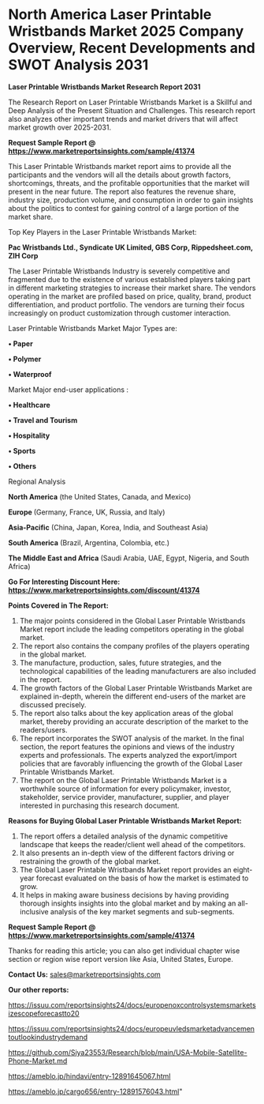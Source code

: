# North America Laser Printable Wristbands Market 2025 Company Overview, Recent Developments and SWOT Analysis 2031

<strong>Laser Printable Wristbands Market Research Report 2031</strong>

The Research Report on Laser Printable Wristbands Market is a Skillful and Deep Analysis of the Present Situation and Challenges. This research report also analyzes other important trends and market drivers that will affect market growth over 2025-2031.

<strong>Request Sample Report @ <a href=https://www.marketreportsinsights.com/sample/41374>https://www.marketreportsinsights.com/sample/41374</a></strong>

This Laser Printable Wristbands market report aims to provide all the participants and the vendors will all the details about growth factors, shortcomings, threats, and the profitable opportunities that the market will present in the near future. The report also features the revenue share, industry size, production volume, and consumption in order to gain insights about the politics to contest for gaining control of a large portion of the market share.

Top Key Players in the Laser Printable Wristbands Market:

<strong>Pac Wristbands Ltd., Syndicate UK Limited, GBS Corp, Rippedsheet.com, ZIH Corp</strong>

The Laser Printable Wristbands Industry is severely competitive and fragmented due to the existence of various established players taking part in different marketing strategies to increase their market share. The vendors operating in the market are profiled based on price, quality, brand, product differentiation, and product portfolio. The vendors are turning their focus increasingly on product customization through customer interaction.

Laser Printable Wristbands Market Major Types are:

<strong>•  Paper

•  Polymer

•  Waterproof</strong>

Market Major end-user applications :

<strong>•  Healthcare

•  Travel and Tourism

•  Hospitality

•  Sports

•  Others</strong>

Regional Analysis

</u><strong><b>North America</b></strong> (the United States, Canada, and Mexico)

<strong><b>Europe </b></strong>(Germany, France, UK, Russia, and Italy)

<strong><b>Asia-Pacific</b></strong> (China, Japan, Korea, India, and Southeast Asia)

<strong><b>South America</b></strong> (Brazil, Argentina, Colombia, etc.)

<strong><b>The Middle East and Africa</b></strong> (Saudi Arabia, UAE, Egypt, Nigeria, and South Africa)

<strong>Go For Interesting Discount Here: <a href=https://www.marketreportsinsights.com/discount/41374>https://www.marketreportsinsights.com/discount/41374</a></strong>

<strong>Points Covered in The Report:</strong>
<ol>
  <li>The major points considered in the Global Laser Printable Wristbands Market report include the leading competitors operating in the global market.</li>
  <li>The report also contains the company profiles of the players operating in the global market.</li>
  <li>The manufacture, production, sales, future strategies, and the technological capabilities of the leading manufacturers are also included in the report.</li>
  <li>The growth factors of the Global Laser Printable Wristbands Market are explained in-depth, wherein the different end-users of the market are discussed precisely.</li>
  <li>The report also talks about the key application areas of the global market, thereby providing an accurate description of the market to the readers/users.</li>
  <li>The report incorporates the SWOT analysis of the market. In the final section, the report features the opinions and views of the industry experts and professionals. The experts analyzed the export/import policies that are favorably influencing the growth of the Global Laser Printable Wristbands Market.</li>
  <li>The report on the Global Laser Printable Wristbands Market is a worthwhile source of information for every policymaker, investor, stakeholder, service provider, manufacturer, supplier, and player interested in purchasing this research document.</li>
</ol>
<strong>Reasons for Buying Global Laser Printable Wristbands Market Report:</strong>

<ol>
  <li>The report offers a detailed analysis of the dynamic competitive landscape that keeps the reader/client well ahead of the competitors.</li>
  <li>It also presents an in-depth view of the different factors driving or restraining the growth of the global market.</li>
  <li>The Global Laser Printable Wristbands Market report provides an eight-year forecast evaluated on the basis of how the market is estimated to grow.</li>
  <li>It helps in making aware business decisions by having providing thorough insights insights into the global market and by making an all-inclusive analysis of the key market segments and sub-segments.</li>
</ol>
<strong>Request Sample Report @ <a href=https://www.marketreportsinsights.com/sample/41374>https://www.marketreportsinsights.com/sample/41374</a></strong>


Thanks for reading this article; you can also get individual chapter wise section or region wise report version like Asia, United States, Europe.

<strong>Contact Us:</strong>
sales@marketreportsinsights.com

<strong>Our other reports:</strong>

<a href=https://issuu.com/reportsinsights24/docs/europenoxcontrolsystemsmarketsizescopeforecastto20>https://issuu.com/reportsinsights24/docs/europenoxcontrolsystemsmarketsizescopeforecastto20</a>

<a href=https://issuu.com/reportsinsights24/docs/europeuvledsmarketadvancementoutlookindustrydemand>https://issuu.com/reportsinsights24/docs/europeuvledsmarketadvancementoutlookindustrydemand</a>

<a href=https://github.com/Siya23553/Research/blob/main/USA-Mobile-Satellite-Phone-Market.md>https://github.com/Siya23553/Research/blob/main/USA-Mobile-Satellite-Phone-Market.md</a>

<a href=https://ameblo.jp/hindavi/entry-12891645067.html>https://ameblo.jp/hindavi/entry-12891645067.html</a>

<a href=https://ameblo.jp/cargo656/entry-12891576043.html>https://ameblo.jp/cargo656/entry-12891576043.html</a>"
